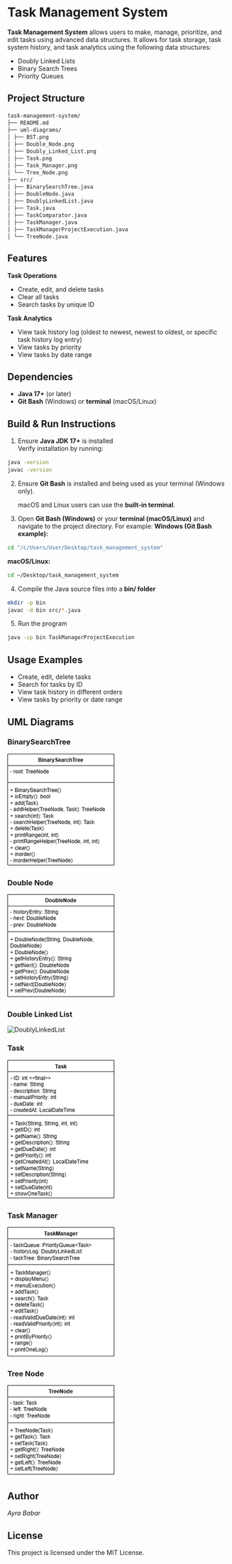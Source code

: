 # Task Management System

**Task Management System** allows users to make, manage, prioritize, and edit tasks using advanced data structures. It allows for task storage, task system history, and task analytics using the following data structures:
- Doubly Linked Lists
- Binary Search Trees
- Priority Queues

## Project Structure

```
task-management-system/
├── README.md
├── uml-diagrams/
│ ├── BST.png
│ ├── Double_Node.png
│ ├── Doubly_Linked_List.png
│ ├── Task.png
│ ├── Task_Manager.png
│ └── Tree_Node.png
├── src/
│ ├── BinarySearchTree.java
│ ├── DoubleNode.java
│ ├── DoublyLinkedList.java
│ ├── Task.java
│ ├── TaskComparator.java
│ ├── TaskManager.java
│ ├── TaskManagerProjectExecution.java
│ └── TreeNode.java

```

## Features

**Task Operations**
- Create, edit, and delete tasks
- Clear all tasks
- Search tasks by unique ID

**Task Analytics**
- View task history log (oldest to newest, newest to oldest, or specific task history log entry)
- View tasks by priority
- View tasks by date range

## Dependencies

- **Java 17+** (or later)
- **Git Bash** (Windows) or **terminal** (macOS/Linux)

## Build & Run Instructions

1) Ensure **Java JDK 17+** is installed  
Verify installation by running:  
```bash
java -version
javac -version
```
2) Ensure **Git Bash** is installed and being used as your terminal (Windows only).

     macOS and Linux users can use the **built-in terminal**.

3) Open **Git Bash (Windows)** or your **terminal (macOS/Linux)** and navigate to the project directory. For example:
**Windows (Git Bash example):**
```bash
cd "/c/Users/User/Desktop/task_management_system"
```
**macOS/Linux:**
```bash
cd ~/Desktop/task_management_system
```
4) Compile the Java source files into a **bin/ folder**
```bash
mkdir -p bin
javac -d bin src/*.java
```
5) Run the program
```bash
java -cp bin TaskManagerProjectExecution
```

## Usage Examples
- Create, edit, delete tasks
- Search for tasks by ID
- View task history in different orders
- View tasks by priority or date range

## UML Diagrams

### BinarySearchTree
![BinarySearchTree](uml-diagrams/BST.png)

### Double Node
![DoubleNode](uml-diagrams/Double_Node.png)

### Double Linked List
![DoublyLinkedList](uml-diagrams/Double_Linked_List.png)

### Task
![Task](uml-diagrams/Task.png)

### Task Manager
![TaskManager](uml-diagrams/Task_Manager.png)

### Tree Node
![TreeNode](uml-diagrams/Tree_Node.png)

## Author
*Ayra Babar*

## License

This project is licensed under the MIT License.
